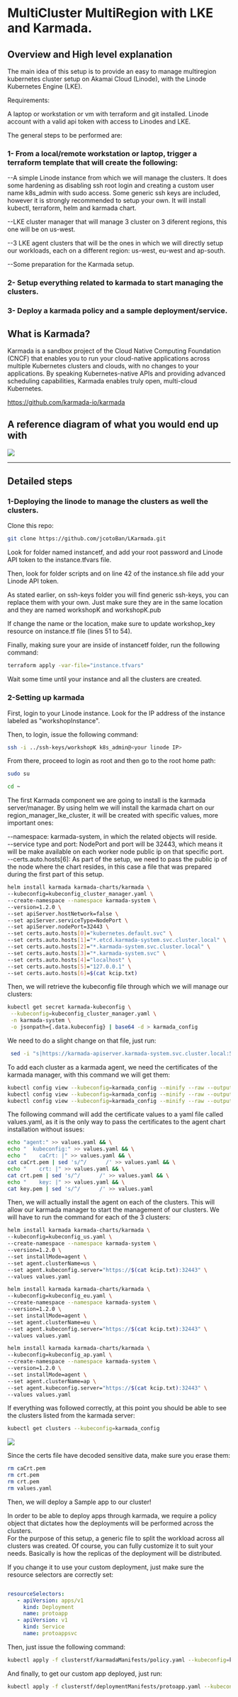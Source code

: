 MultiCluster MultiRegion with LKE and Karmada.
======================

## Overview and High level explanation

The main idea of this setup is to provide an easy to manage multiregion kubernetes cluster setup on Akamai Cloud (Linode), with the Linode Kubernetes Engine (LKE).


Requirements:

A laptop or workstation or vm with terraform and git installed.
Linode account with a valid api token with access to Linodes and LKE.


The general steps to be performed are:

### 1- From a local/remote workstation or laptop, trigger a terraform template that will create the following:  

--A simple Linode instance from which we will manage the clusters. It does some hardening as disabling ssh root login and creating a custom user name k8s_admin with sudo access. Some generic ssh keys are included, however it is strongly recommended to setup your own. It will install kubectl, terraform, helm and karmada chart.  

--LKE cluster manager that will manage 3 cluster on 3 diferent regions, this one will be on us-west.  

--3 LKE agent clusters that will be the ones in which we will directly setup our workloads, each on a different region: us-west, eu-west and ap-south.  

--Some preparation for the Karmada setup.  

### 2- Setup everything related to karmada to start managing the clusters.

### 3- Deploy a karmada policy and a sample deployment/service.


## What is Karmada?

Karmada is a sandbox project of the Cloud Native Computing Foundation (CNCF) that enables you to run your cloud-native applications across multiple Kubernetes clusters and clouds, with no changes to your applications. By speaking Kubernetes-native APIs and providing advanced scheduling capabilities, Karmada enables truly open, multi-cloud Kubernetes.

https://github.com/karmada-io/karmada


## A reference diagram of what you would end up with

![](imgs/architectureoverview.jpg)

-----

## Detailed steps

### 1-Deploying the linode to manage the clusters as well the clusters.

Clone this repo:

```bash
git clone https://github.com/jcotoBan/LKarmada.git
```

Look for folder named instancetf, and add your root password and Linode API token to the instance.tfvars file.

Then, look for folder scripts and on line 42 of the instance.sh file add your Linode API token. 

As stated earlier, on ssh-keys folder you will find generic ssh-keys, you can replace them with your own. Just make sure they are in the same location and they are named workshopK and workshopK.pub

If change the name or the location, make sure to update workshop_key resource on instance.tf file (lines 51 to 54).

Finally, making sure your are inside of instancetf folder, run the following command:

```bash
terraform apply -var-file="instance.tfvars"
```

Wait some time until your instance and all the clusters are created.

### 2-Setting up karmada

First, login to your Linode instance. Look for the IP address of the instance labeled as "workshopInstance".  

Then, to login, issue the following command:

```bash
ssh -i ../ssh-keys/workshopK k8s_admin@<your linode IP>
```

From there, proceed to login as root and then go to the root home path:

```bash
sudo su
```

```bash
cd ~
```
The first Karmada component we are going to install is the karmada server/manager. By using helm we will install the karmada chart on our region_manager_lke_cluster, it will be created with specific values, more important ones:

--namespace: karmada-system, in which the related objects will reside.  
--service type and port: NodePort and port will be 32443, which means it will be make available on each worker node public ip on that specific port.  
--certs.auto.hosts[6]: As part of the setup, we need to pass the public ip of the node where the chart resides, in this case a file that was prepared during the first part of this setup.

```bash
helm install karmada karmada-charts/karmada \
--kubeconfig=kubeconfig_cluster_manager.yaml \
--create-namespace --namespace karmada-system \
--version=1.2.0 \
--set apiServer.hostNetwork=false \
--set apiServer.serviceType=NodePort \
--set apiServer.nodePort=32443 \
--set certs.auto.hosts[0]="kubernetes.default.svc" \
--set certs.auto.hosts[1]="*.etcd.karmada-system.svc.cluster.local" \
--set certs.auto.hosts[2]="*.karmada-system.svc.cluster.local" \
--set certs.auto.hosts[3]="*.karmada-system.svc" \
--set certs.auto.hosts[4]="localhost" \
--set certs.auto.hosts[5]="127.0.0.1" \
--set certs.auto.hosts[6]=$(cat kcip.txt)
```

Then, we will retrieve the kubeconfig file through which we will manage our clusters:

```bash
kubectl get secret karmada-kubeconfig \
 --kubeconfig=kubeconfig_cluster_manager.yaml \
 -n karmada-system \
 -o jsonpath={.data.kubeconfig} | base64 -d > karmada_config
```

We need to do a slight change on that file, just run:

```bash
 sed -i "s|https://karmada-apiserver.karmada-system.svc.cluster.local:5443|https://$(cat kcip.txt):32443|g" karmada_config
```

To add each cluster as a karmada agent, we need the certificates of the karmada manager, with this command we will get them:

```bash
kubectl config view --kubeconfig=karmada_config --minify --raw --output 'jsonpath={..cluster.certificate-authority-data}' | base64 -d > caCrt.pem
kubectl config view --kubeconfig=karmada_config --minify --raw --output 'jsonpath={..user.client-certificate-data}' | base64 -d > crt.pem
kubectl config view --kubeconfig=karmada_config --minify --raw --output 'jsonpath={..user.client-key-data}' | base64 -d > key.pem
```

The following command will add the certificate values to a yaml file called values.yaml, as it is the only way to pass the certificates to the agent chart installation without issues:

```bash
echo "agent:" >> values.yaml && \
echo "  kubeconfig:" >> values.yaml && \
echo "    caCrt: |" >> values.yaml && \
cat caCrt.pem | sed 's/^/      /' >> values.yaml && \
echo "    crt: |" >> values.yaml && \
cat crt.pem | sed 's/^/      /' >> values.yaml && \
echo "    key: |" >> values.yaml && \
cat key.pem | sed 's/^/      /' >> values.yaml
```

Then, we will actually install the agent on each of the clusters. This will allow our karmada manager to start the management of our clusters. We will have to run the command for each of the 3 clusters:

```bash
helm install karmada karmada-charts/karmada \
--kubeconfig=kubeconfig_us.yaml \
--create-namespace --namespace karmada-system \
--version=1.2.0 \
--set installMode=agent \
--set agent.clusterName=us \
--set agent.kubeconfig.server="https://$(cat kcip.txt):32443" \
--values values.yaml
```

```bash
helm install karmada karmada-charts/karmada \
--kubeconfig=kubeconfig_eu.yaml \
--create-namespace --namespace karmada-system \
--version=1.2.0 \
--set installMode=agent \
--set agent.clusterName=eu \
--set agent.kubeconfig.server="https://$(cat kcip.txt):32443" \
--values values.yaml
```

```bash
helm install karmada karmada-charts/karmada \
--kubeconfig=kubeconfig_ap.yaml \
--create-namespace --namespace karmada-system \
--version=1.2.0 \
--set installMode=agent \
--set agent.clusterName=ap \
--set agent.kubeconfig.server="https://$(cat kcip.txt):32443" \
--values values.yaml
```

If everything was followed correctly, at this point you should be able to see the clusters listed from the karmada server:

```bash
kubectl get clusters --kubeconfig=karmada_config
```

![](imgs/clustersc.jpg)


Since the certs file have decoded sensitive data, make sure you erase them:

```bash
rm caCrt.pem
rm crt.pem
rm crt.pem
rm values.yaml
```

Then, we will deploy a Sample app to our cluster!

In order to be able to deploy apps through karmada, we require a policy object that dictates how the deployments will be performed across the clusters.  
For the purpose of this setup, a generic file to split the workload across all clusters was created. Of course, you can fully customize it to suit your needs. Basically is how the replicas of the deployment will be distributed.  

If you change it to use your custom deployment, just make sure the resource selectors are correctly set:

```yaml

resourceSelectors:
   - apiVersion: apps/v1
     kind: Deployment
     name: protoapp
   - apiVersion: v1
     kind: Service
     name: protoappsvc
```

Then, just issue the following command:

```bash
kubectl apply -f clusterstf/karmadaManifests/policy.yaml --kubeconfig=karmada_config

```
And finally, to get our custom app deployed, just run:

```bash
kubectl apply -f clusterstf/deploymentManifests/protoapp.yaml --kubeconfig=karmada_config
```


